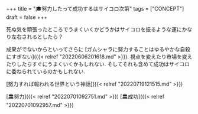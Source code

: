 +++
title = "🎓努力したって成功するはサイコロ次第"
tags = ["CONCEPT"]
draft = false
+++

死ぬ気を頑張ったところでうまくいくかどうかはサイコロを振るような運にかなり左右されるとしたら？

成果がでないからといってさらに [ガムシャラに努力することはゆるやかな自殺にすぎない]({{< relref "20220606201618.md" >}}). 視点を変えたり市場を変えたりしたらすぐにうまくいくかもしれない. そしてそれも含めて成功はサイコロに委ねられているのかもしれない.

[努力すれば報われる世界という神話]({{< relref "20220719121515.md" >}})

[🏛努力]({{< relref "20220701092751.md" >}}) [🏛成功]({{< relref "20220701092957.md" >}})
